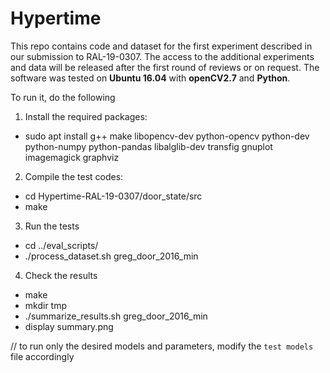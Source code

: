 # Hypertime

This repo contains code and dataset for the first experiment described in our submission to RAL-19-0307. The access to the additional experiments and data will be released after the first round of reviews or on request. The software was tested on <b>Ubuntu 16.04</b> with <b>openCV2.7</b> and <b>Python</b>.

To run it, do the following

1. Install the required packages:
* sudo apt install g++ make libopencv-dev python-opencv python-dev python-numpy python-pandas libalglib-dev transfig gnuplot imagemagick graphviz

2. Compile the test codes:
* cd Hypertime-RAL-19-0307/door_state/src
* make

3. Run the tests
* cd ../eval_scripts/
* ./process_dataset.sh greg_door_2016_min

4. Check the results
* make 
* mkdir tmp
* ./summarize_results.sh greg_door_2016_min
* display summary.png

// to run only the desired models and parameters, modify the `test models` file accordingly
